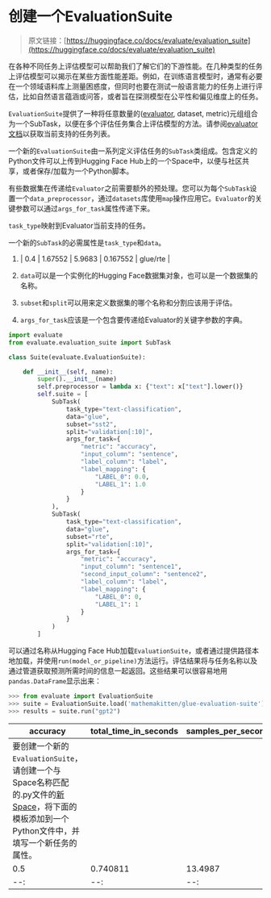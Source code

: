 # 创建一个EvaluationSuite

> 原文链接：[https://huggingface.co/docs/evaluate/evaluation_suite](https://huggingface.co/docs/evaluate/evaluation_suite)

在各种不同任务上评估模型可以帮助我们了解它们的下游性能。在几种类型的任务上评估模型可以揭示在某些方面性能差距。例如，在训练语言模型时，通常有必要在一个领域语料库上测量困惑度，但同时也要在测试一般语言能力的任务上进行评估，比如自然语言蕴涵或问答，或者旨在探测模型在公平性和偏见维度上的任务。

`EvaluationSuite`提供了一种将任意数量的([evaluator](base_evaluator), dataset, metric)元组组合为一个SubTask，以便在多个评估任务集合上评估模型的方法。请参阅[evaluator文档](base_evaluator)以获取当前支持的任务列表。

一个新的`EvaluationSuite`由一系列定义评估任务的`SubTask`类组成。包含定义的Python文件可以上传到Hugging Face Hub上的一个Space中，以便与社区共享，或者保存/加载为一个Python脚本。

有些数据集在传递给`Evaluator`之前需要额外的预处理。您可以为每个`SubTask`设置一个`data_preprocessor`，通过`datasets`库使用`map`操作应用它。`Evaluator`的关键参数可以通过`args_for_task`属性传递下来。

`task_type`映射到Evaluator当前支持的任务。

一个新的`SubTask`的必需属性是`task_type`和`data`。

1.  | 0.4 | 1.67552 | 5.9683 | 0.167552 | glue/rte |

1.  `data`可以是一个实例化的Hugging Face数据集对象，也可以是一个数据集的名称。

1.  `subset`和`split`可以用来定义数据集的哪个名称和分割应该用于评估。

1.  `args_for_task`应该是一个包含要传递给Evaluator的关键字参数的字典。

```py
import evaluate
from evaluate.evaluation_suite import SubTask

class Suite(evaluate.EvaluationSuite):

    def __init__(self, name):
        super().__init__(name)
        self.preprocessor = lambda x: {"text": x["text"].lower()}
        self.suite = [
            SubTask(
                task_type="text-classification",
                data="glue",
                subset="sst2",
                split="validation[:10]",
                args_for_task={
                    "metric": "accuracy",
                    "input_column": "sentence",
                    "label_column": "label",
                    "label_mapping": {
                        "LABEL_0": 0.0,
                        "LABEL_1": 1.0
                    }
                }
            ),
            SubTask(
                task_type="text-classification",
                data="glue",
                subset="rte",
                split="validation[:10]",
                args_for_task={
                    "metric": "accuracy",
                    "input_column": "sentence1",
                    "second_input_column": "sentence2",
                    "label_column": "label",
                    "label_mapping": {
                        "LABEL_0": 0,
                        "LABEL_1": 1
                    }
                }
            )
        ]
```

可以通过名称从Hugging Face Hub加载`EvaluationSuite`，或者通过提供路径本地加载，并使用`run(model_or_pipeline)`方法运行。评估结果将与任务名称以及通过管道获取预测所需时间的信息一起返回。这些结果可以很容易地用`pandas.DataFrame`显示出来：

```py
>>> from evaluate import EvaluationSuite
>>> suite = EvaluationSuite.load('mathemakitten/glue-evaluation-suite')
>>> results = suite.run("gpt2")
```

| accuracy | total_time_in_seconds | samples_per_second | latency_in_seconds | task_name |
| --- | --- | --- | --- | --- |
| 要创建一个新的`EvaluationSuite`，请创建一个与Space名称匹配的.py文件的[新Space](https://huggingface.co/new-space)，将下面的模板添加到一个Python文件中，并填写一个新任务的属性。 |
| 0.5 | 0.740811 | 13.4987 | 0.0740811 | glue/sst2 |
| --: | --: | --: | --: | :-- |
